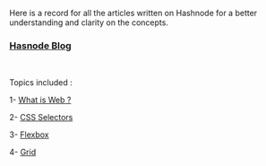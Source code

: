Here is a record for all the articles written on Hashnode for a better understanding and clarity on the concepts.

### [Hasnode Blog](https://priyanshinegi.hashnode.dev/)
<br>

Topics included :

1- [What is Web ?](https://priyanshinegi.hashnode.dev/now-whats-web)

2- [CSS Selectors](https://priyanshinegi.hashnode.dev/targeting-components-selectors-guide-css)

3- [Flexbox](https://priyanshinegi.hashnode.dev/flexbox-in-css)

4- [Grid](https://priyanshinegi.hashnode.dev/grid-in-css)